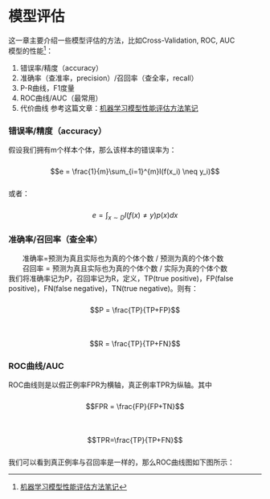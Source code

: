 # 模型评估

这一章主要介绍一些模型评估的方法，比如Cross-Validation, ROC, AUC  
模型的性能[^1]：  
1. 错误率/精度（accuracy）  
2. 准确率（查准率，precision）/召回率（查全率，recall）  
3. P-R曲线，F1度量  
4. ROC曲线/AUC（最常用）  
5. 代价曲线
参考这篇文章：[机器学习模型性能评估方法笔记](https://blog.csdn.net/batuwuhanpei/article/details/51884351)
### 错误率/精度（accuracy）

假设我们拥有m个样本个体，那么该样本的错误率为：  
 &emsp;&emsp; $$e = \frac{1}{m}\sum_{i=1}^{m}I(f(x_i) \neq y_i)$$  
或者：  
 &emsp;&emsp; $$e = \int_{x \sim D}I(f(x) \neq y)p(x)dx$$

### 准确率/召回率（查全率）

  准确率=预测为真且实际也为真的个体个数 / 预测为真的个体个数  
  召回率 = 预测为真且实际也为真的个体个数 / 实际为真的个体个数    
 我们将准确率记为P，召回率记为R，定义，TP\(true positive\)，FP\(false positive\)，FN\(false negative\)，TN\(true negative\)。则有：  
&emsp;&emsp; $$P = \frac{TP}{TP+FP}$$  
&emsp;&emsp; $$R = \frac{TP}{TP+FN}$$

### ROC曲线/AUC

ROC曲线则是以假正例率FPR为横轴，真正例率TPR为纵轴。其中  
 &emsp;&emsp; $$FPR = \frac{FP}{FP+TN}$$  
 &emsp;&emsp; $$TPR=\frac{TP}{TP+FN}$$  
我们可以看到真正例率与召回率是一样的，那么ROC曲线图如下图所示：

[^1]: [机器学习模型性能评估方法笔记](https://blog.csdn.net/batuwuhanpei/article/details/51884351)

